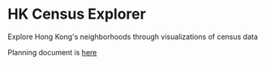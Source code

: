 # HK Census Explorer

Explore Hong Kong's neighborhoods through visualizations of census data

Planning document is [here](https://docs.google.com/document/d/1EUKoQ06kBGMeZaXO0tXiQRTxTekLC68V_ynm-lIzjgc/edit?usp=sharing)
